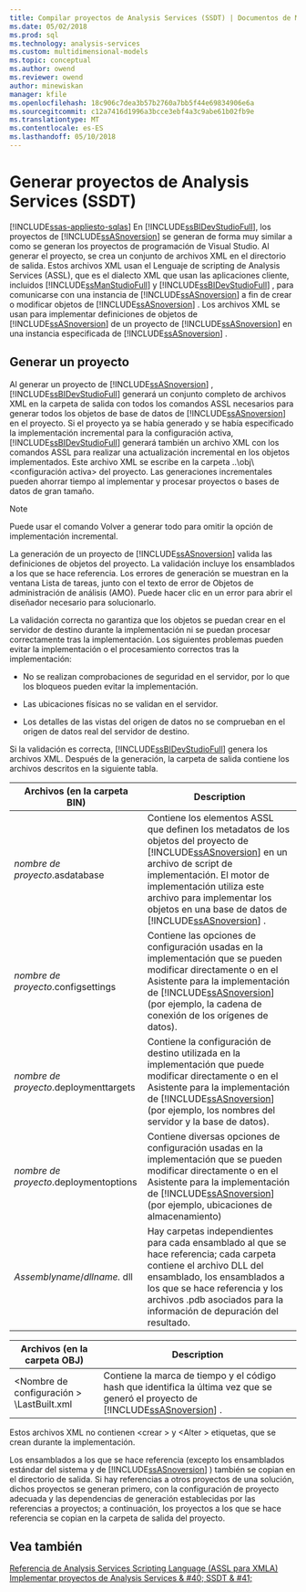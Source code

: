 ```yaml
---
title: Compilar proyectos de Analysis Services (SSDT) | Documentos de Microsoft
ms.date: 05/02/2018
ms.prod: sql
ms.technology: analysis-services
ms.custom: multidimensional-models
ms.topic: conceptual
ms.author: owend
ms.reviewer: owend
author: minewiskan
manager: kfile
ms.openlocfilehash: 18c906c7dea3b57b2760a7bb5f44e69834906e6a
ms.sourcegitcommit: c12a7416d1996a3bcce3ebf4a3c9abe61b02fb9e
ms.translationtype: MT
ms.contentlocale: es-ES
ms.lasthandoff: 05/10/2018
---
```

# <a name="build-analysis-services-projects-ssdt"></a>Generar proyectos de Analysis Services (SSDT)
[!INCLUDE[ssas-appliesto-sqlas](../../includes/ssas-appliesto-sqlas.md)]
  En [!INCLUDE[ssBIDevStudioFull](../../includes/ssbidevstudiofull-md.md)], los proyectos de [!INCLUDE[ssASnoversion](../../includes/ssasnoversion-md.md)] se generan de forma muy similar a como se generan los proyectos de programación de Visual Studio. Al generar el proyecto, se crea un conjunto de archivos XML en el directorio de salida. Estos archivos XML usan el Lenguaje de scripting de Analysis Services (ASSL), que es el dialecto XML que usan las aplicaciones cliente, incluidos [!INCLUDE[ssManStudioFull](../../includes/ssmanstudiofull-md.md)] y [!INCLUDE[ssBIDevStudioFull](../../includes/ssbidevstudiofull-md.md)] , para comunicarse con una instancia de [!INCLUDE[ssASnoversion](../../includes/ssasnoversion-md.md)] a fin de crear o modificar objetos de [!INCLUDE[ssASnoversion](../../includes/ssasnoversion-md.md)] . Los archivos XML se usan para implementar definiciones de objetos de [!INCLUDE[ssASnoversion](../../includes/ssasnoversion-md.md)] de un proyecto de [!INCLUDE[ssASnoversion](../../includes/ssasnoversion-md.md)] en una instancia especificada de [!INCLUDE[ssASnoversion](../../includes/ssasnoversion-md.md)] .  
  
## <a name="building-a-project"></a>Generar un proyecto  
 Al generar un proyecto de [!INCLUDE[ssASnoversion](../../includes/ssasnoversion-md.md)] , [!INCLUDE[ssBIDevStudioFull](../../includes/ssbidevstudiofull-md.md)] generará un conjunto completo de archivos XML en la carpeta de salida con todos los comandos ASSL necesarios para generar todos los objetos de base de datos de [!INCLUDE[ssASnoversion](../../includes/ssasnoversion-md.md)] en el proyecto. Si el proyecto ya se había generado y se había especificado la implementación incremental para la configuración activa, [!INCLUDE[ssBIDevStudioFull](../../includes/ssbidevstudiofull-md.md)] generará también un archivo XML con los comandos ASSL para realizar una actualización incremental en los objetos implementados. Este archivo XML se escribe en la carpeta ..\obj\\<configuración activa\> del proyecto. Las generaciones incrementales pueden ahorrar tiempo al implementar y procesar proyectos o bases de datos de gran tamaño.  
  
> [!NOTE]  
>  Puede usar el comando Volver a generar todo para omitir la opción de implementación incremental.  
  
 La generación de un proyecto de [!INCLUDE[ssASnoversion](../../includes/ssasnoversion-md.md)] valida las definiciones de objetos del proyecto. La validación incluye los ensamblados a los que se hace referencia. Los errores de generación se muestran en la ventana Lista de tareas, junto con el texto de error de Objetos de administración de análisis (AMO). Puede hacer clic en un error para abrir el diseñador necesario para solucionarlo.  
  
 La validación correcta no garantiza que los objetos se puedan crear en el servidor de destino durante la implementación ni se puedan procesar correctamente tras la implementación. Los siguientes problemas pueden evitar la implementación o el procesamiento correctos tras la implementación:  
  
-   No se realizan comprobaciones de seguridad en el servidor, por lo que los bloqueos pueden evitar la implementación.  
  
-   Las ubicaciones físicas no se validan en el servidor.  
  
-   Los detalles de las vistas del origen de datos no se comprueban en el origen de datos real del servidor de destino.  
  
 Si la validación es correcta, [!INCLUDE[ssBIDevStudioFull](../../includes/ssbidevstudiofull-md.md)] genera los archivos XML. Después de la generación, la carpeta de salida contiene los archivos descritos en la siguiente tabla.  
  
|Archivos (en la carpeta BIN)|Description|  
|-----------------------------|-----------------|  
|*nombre de proyecto*.asdatabase|Contiene los elementos ASSL que definen los metadatos de los objetos del proyecto de [!INCLUDE[ssASnoversion](../../includes/ssasnoversion-md.md)] en un archivo de script de implementación. El motor de implementación utiliza este archivo para implementar los objetos en una base de datos de [!INCLUDE[ssASnoversion](../../includes/ssasnoversion-md.md)] .|  
|*nombre de proyecto*.configsettings|Contiene las opciones de configuración usadas en la implementación que se pueden modificar directamente o en el Asistente para la implementación de [!INCLUDE[ssASnoversion](../../includes/ssasnoversion-md.md)] (por ejemplo, la cadena de conexión de los orígenes de datos).|  
|*nombre de proyecto*.deploymenttargets|Contiene la configuración de destino utilizada en la implementación que puede modificar directamente o en el Asistente para la implementación de [!INCLUDE[ssASnoversion](../../includes/ssasnoversion-md.md)] (por ejemplo, los nombres del servidor y la base de datos).|  
|*nombre de proyecto*.deploymentoptions|Contiene diversas opciones de configuración usadas en la implementación que se pueden modificar directamente o en el Asistente para la implementación de [!INCLUDE[ssASnoversion](../../includes/ssasnoversion-md.md)] (por ejemplo, ubicaciones de almacenamiento)|  
|*Assemblyname*/*dllname.* dll|Hay carpetas independientes para cada ensamblado al que se hace referencia; cada carpeta contiene el archivo DLL del ensamblado, los ensamblados a los que se hace referencia y los archivos .pdb asociados para la información de depuración del resultado.|  
  
|Archivos (en la carpeta OBJ)|Description|  
|-----------------------------|-----------------|  
|\<Nombre de configuración > \LastBuilt.xml|Contiene la marca de tiempo y el código hash que identifica la última vez que se generó el proyecto de [!INCLUDE[ssASnoversion](../../includes/ssasnoversion-md.md)] .|  
  
 Estos archivos XML no contienen \<crear > y \<Alter > etiquetas, que se crean durante la implementación.  
  
 Los ensamblados a los que se hace referencia (excepto los ensamblados estándar del sistema y de [!INCLUDE[ssASnoversion](../../includes/ssasnoversion-md.md)] ) también se copian en el directorio de salida. Si hay referencias a otros proyectos de una solución, dichos proyectos se generan primero, con la configuración de proyecto adecuada y las dependencias de generación establecidas por las referencias a proyectos; a continuación, los proyectos a los que se hace referencia se copian en la carpeta de salida del proyecto.  
  
## <a name="see-also"></a>Vea también  
 [Referencia de Analysis Services Scripting Language &#40;ASSL para XMLA&#41;](../../analysis-services/scripting/analysis-services-scripting-language-assl-for-xmla.md)   
 [Implementar proyectos de Analysis Services & #40; SSDT & #41;](../../analysis-services/multidimensional-models/deploy-analysis-services-projects-ssdt.md)  
  
  
